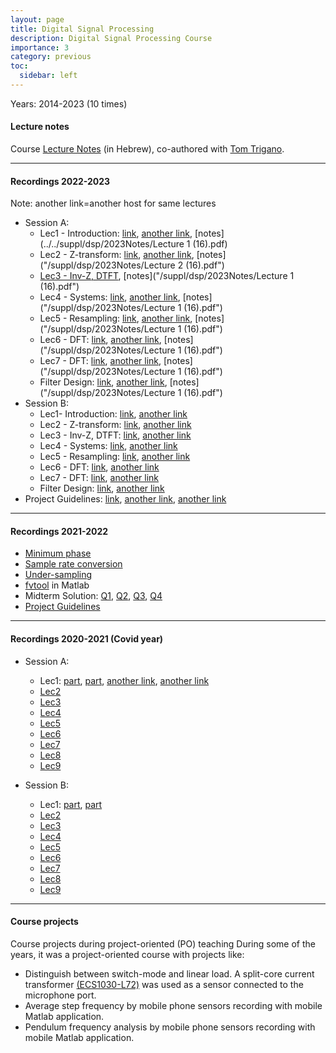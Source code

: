 ```yaml
---
layout: page
title: Digital Signal Processing
description: Digital Signal Processing Course
importance: 3
category: previous
toc:
  sidebar: left
---
```


Years: 2014-2023 (10 times)

#### Lecture notes
Course [Lecture Notes](https://bykhov.github.io/dsp/DSP_Book.pdf) (in Hebrew), co-authored with [Tom Trigano](https://en.sce.ac.il/faculty/tom).

---

#### Recordings 2022-2023
Note: another link=another host for same lectures
* Session A:
	* Lec1 - Introduction: [link](https://sce-ac-il.zoom.us/rec/share/ewyZsbatN7WCePMsePsFcP2w7-S-g4vf1kWxqmXUVq0KPBsQ0znd64B9G5iIA71r.BDkrWuDwMlomA3zu?startTime=1666530774000), [another link](https://objectstorage.il-jerusalem-1.oraclecloud.com/n/frrgqfrxhcca/b/scevideo/o/b5/b5412d4713131032ad87581e419747f4bf5bb88c.mp4), [notes](../../suppl/dsp/2023Notes/Lecture 1 (16).pdf)
	* Lec2 - Z-transform: [link](https://sce-ac-il.zoom.us/rec/share/RyRJN1jeNCZ2VTTl5_OYCTy0C2Oz1q74bZEXcJlolmyv2GGQHk1q8CCDsKiVRshY.8ZmL85TXVZxj1bRK?startTime=1667139112000), [another link](https://objectstorage.il-jerusalem-1.oraclecloud.com/n/frrgqfrxhcca/b/scevideo/o/95/95e350dd83026f0bead4d6de9ef84ed37c035284.mp4), [notes]("/suppl/dsp/2023Notes/Lecture 2 (16).pdf")
	* [Lec3 - Inv-Z, DTFT](https://sce-ac-il.zoom.us/rec/share/QsbBMycK7T2W2lkMV8yObDWCN-N77rZslVOEeoG3-cqmw290_GCyRtcnzReoHr1A.tU_JD1zockdOSXMZ?startTime=1667743880000), [notes]("/suppl/dsp/2023Notes/Lecture 1 (16).pdf")
	* Lec4 - Systems: [link](https://sce-ac-il.zoom.us/rec/share/j_KI46TDajagtmkwKsXJxenrN2K_0Z9wrvFmnWHOoIK7K5WOpixKxAuZ_b-LHBk3.nMa-1XyauUowrDpi?startTime=1668348713000), [another link](https://objectstorage.il-jerusalem-1.oraclecloud.com/n/frrgqfrxhcca/b/scevideo/o/62/622ee6623e75374640f82f87bc91cb81eb60d259.mp4), [notes]("/suppl/dsp/2023Notes/Lecture 1 (16).pdf")
	* Lec5 - Resampling: [link](https://sce-ac-il.zoom.us/rec/share/xu0UtkRhEwotfvgz6Bgw1oVTlWlofd_Waa6_SQJKBWA_wQw8Z2Z3hEkxV_fZFk6W.1yTrzSp4NNLQtz_D?startTime=1668953502000), [another link](https://objectstorage.il-jerusalem-1.oraclecloud.com/n/frrgqfrxhcca/b/scevideo/o/eb/eb6b593c9d4a1d5175a69482992aa70069bce9e4.mp4), [notes]("/suppl/dsp/2023Notes/Lecture 1 (16).pdf")
	* Lec6 - DFT: [link](https://sce-ac-il.zoom.us/rec/share/G3ohW4f-UtIdcYiX1DulKtA-Z0iMmutxGOBwJDb9HBqs9YHBNKI_aUSocY_cVwbP.7P-uzCJPTfYk8dtp?startTime=1669558369000), [another link](https://objectstorage.il-jerusalem-1.oraclecloud.com/n/frrgqfrxhcca/b/scevideo/o/cc/ccefc038cfc4f4175b2610a55c1679af0a55b735.mp4), [notes]("/suppl/dsp/2023Notes/Lecture 1 (16).pdf")
	* Lec7 - DFT: [link](https://sce-ac-il.zoom.us/rec/share/a7FUJd3HRzfktSfNSySJSsOIvYMSHjsXUaj_WVxhtl3BK_JBsUjHGqYvNyD0k-Jo.8u9QEzhwvoKHEg2K?startTime=1670163217000), [another link](https://objectstorage.il-jerusalem-1.oraclecloud.com/n/frrgqfrxhcca/b/scevideo/o/e4/e497699ff05b85bf7b0d834a7faa7837f6d8c46c.mp4), [notes]("/suppl/dsp/2023Notes/Lecture 1 (16).pdf")
	* Filter Design: [link](https://sce-ac-il.zoom.us/rec/share/kEzB9xYRCwpzirx73GisxjybDUSzb46aexNQGKuorNdDmsZaWtZ75xxwYK8X.Hnoae8xhzXJBr0r7?startTime=1670768010000), [another link](https://objectstorage.il-jerusalem-1.oraclecloud.com/n/frrgqfrxhcca/b/scevideo/o/e3/e357b22cd82be4118c01bea2efe549858b15aed4.mp4), [notes]("/suppl/dsp/2023Notes/Lecture 1 (16).pdf")
* Session B:
	- Lec1- Introduction: [link](https://sce-ac-il.zoom.us/rec/share/z9ezCBUnXpYzphw7bd-961LOgCHMYM5gXb0fymmBzB-wx7JSZXygssYejD8_7Wu4.lS31N1E0sSqw7J2q?startTime=1666541757000), [another link](https://objectstorage.il-jerusalem-1.oraclecloud.com/n/frrgqfrxhcca/b/scevideo/o/fc/fcf11b59bf1e28c87e80f63ae09e65084af74516.mp4)
	- Lec2 - Z-transform: [link](https://sce-ac-il.zoom.us/rec/share/XIB-Hrf9SCyb9v4Qoqgy2vi0dDm-dZt2_9W6lu4OP9IwCBFFPKqyEYYOZ1M4yMvm.ni3MOd-9LQR3yaY5?startTime=1667150050000), [another link](https://objectstorage.il-jerusalem-1.oraclecloud.com/n/frrgqfrxhcca/b/scevideo/o/7d/7d71f41c475aa3036d0aa0b35d03933c9f89eea5.mp4)
	- Lec3 - Inv-Z, DTFT: [link](https://sce-ac-il.zoom.us/rec/share/ziTki-iPAk0kGiImaDwud8GfKn1o2VNhG56AUQ_RY6_ffH1n4u84lGb98H_i5OCN.G87jzQkr1PfK9gDW?startTime=1667754950000), [another link](https://objectstorage.il-jerusalem-1.oraclecloud.com/n/frrgqfrxhcca/b/scevideo/o/c3/c3194b93956ed6b6c61185a5d8f2581e36995d9b.mp4)
	- Lec4 - Systems: [link](https://sce-ac-il.zoom.us/rec/share/dUhrgsl9iloIUVbvWG_V7FRXtRxJ3dPSDD8ADSJ4b6yvnDKsBkwRrJ3brsJlpWJr.HGP6Ruo1Jt5htMSF?startTime=1668359714000), [another link](https://objectstorage.il-jerusalem-1.oraclecloud.com/n/frrgqfrxhcca/b/scevideo/o/53/53b5682d0b12ec1ef65e0aca3c10e00fc6333fa6.mp4)
	- Lec5 - Resampling: [link](https://sce-ac-il.zoom.us/rec/share/XgBHKahmGb9ORADX_KcpKl_ZZY0b0tJX05cW1_cyYVjXYnYN5wNJJP9VAw7B-54B.q2UCjqVuiZTL0mt7?startTime=1668965061000), [another link](https://objectstorage.il-jerusalem-1.oraclecloud.com/n/frrgqfrxhcca/b/scevideo/o/4e/4e464836f6837663f43acfb3fe6852b2fa31866d.mp4)
	- Lec6 - DFT: [link](https://sce-ac-il.zoom.us/rec/share/vcgo1GGDuZbnWMGT7T3Aq46avHq2KV3t14nWvA-3tYAVmwH30PMtty0Yul0H8F4t.YYRsR2_vM8BC0RR5?startTime=1669569160000), [another link](https://objectstorage.il-jerusalem-1.oraclecloud.com/n/frrgqfrxhcca/b/scevideo/o/4e/4ec137a33b754c069c9d668c08977cec6b8710fe.mp4)
	- Lec7 - DFT: [link](https://sce-ac-il.zoom.us/rec/share/kMijYykBTdM7dSVrTfhrDzMUhJqFw_iYyqO75j001fhakT7Vz6JnIItxeAJvtNkj.1C21AJh9MU_rcnSR?startTime=1670173993000), [another link](https://objectstorage.il-jerusalem-1.oraclecloud.com/n/frrgqfrxhcca/b/scevideo/o/40/40abd9afd42546e42870a99b78dd92021ba6bf51.mp4)
	* Filter Design: [link](https://sce-ac-il.zoom.us/rec/share/-5C1UTRKtzxiH4lAm44bvuwdF54ROJ185J47j2Po_dEFYFqfuqycHvB2CPy7fSD2.tDD8z525BTdd2vV4?startTime=1670778734000), [another link](https://objectstorage.il-jerusalem-1.oraclecloud.com/n/frrgqfrxhcca/b/scevideo/o/c9/c96e92a2703c7b10a93661392012973c11536f54.mp4)
* Project Guidelines: [link](https://sce-ac-il.zoom.us/rec/share/sMNF8Iol1wik-fsUzjdELgjv7bIaDPQZU-tAG_BZyqZK8E_aGpw-FYikj4mgg_J8.XhAQuxLSCOBeaDUE?startTime=1671372913000), [another link](https://objectstorage.il-jerusalem-1.oraclecloud.com/n/frrgqfrxhcca/b/scevideo/o/68/68b7231b275ee3cf29253e0e9d17634c783eb9df.mp4), [another link](https://objectstorage.il-jerusalem-1.oraclecloud.com/n/frrgqfrxhcca/b/scevideo/o/68/68b7231b275ee3cf29253e0e9d17634c783eb9df.mp4)

---

#### Recordings 2021-2022
* [Minimum phase](https://sce-ac-il.zoom.us/rec/share/saK9gnb4td1EQwIzrC-xI-v0u5j2IvWr3fx7KkH9ieLkG4pMIwHmBxRj-W0LoWKk.wSmS24HSVVqYGCBK?startTime=1637500904000)
* [Sample rate conversion](https://sce-ac-il.zoom.us/rec/share/1V_DFfDtNrbj7abX_9u4x2ElQ-cUcphlFEcOlYAnBYU7JnJwRlXFLDOGO3n6SZrw.0VEPDp7BVHvLeJGZ?startTime=1637140371000)
* [Under-sampling](https://sce-ac-il.zoom.us/rec/share/r6JiFLekD3sQzcKfjnS1K2HvvVDsn0zExOzQasly5pLri_2mWdNgC3Udo0GMNtTb.0y3bStWyhrJeg0AM?startTime=1637518341000)
* [fvtool](https://sce-ac-il.zoom.us/rec/share/Q1Ygq1P4D-wbG-vt1LQjwUR7vRAt2YC4gM-IHvKanNFARzHf00sgG9GkNvqq0XVU.AtAQzR7oDXLiAKHs?startTime=1636565115000) in Matlab
* Midterm Solution: [Q1](https://sce-ac-il.zoom.us/rec/share/Y5-bXY8dGks0_RBT1hj4ljbi5jXCBARKm1aoQCDH5tAbgANJWV7-0_3cm-xsqAhz.ikDsp1cqvueSnUrp?startTime=1641143134000), [Q2](https://sce-ac-il.zoom.us/rec/share/Y5-bXY8dGks0_RBT1hj4ljbi5jXCBARKm1aoQCDH5tAbgANJWV7-0_3cm-xsqAhz.ikDsp1cqvueSnUrp?startTime=1641143577000), [Q3](https://sce-ac-il.zoom.us/rec/share/Y5-bXY8dGks0_RBT1hj4ljbi5jXCBARKm1aoQCDH5tAbgANJWV7-0_3cm-xsqAhz.ikDsp1cqvueSnUrp?startTime=1641143663000), [Q4](https://sce-ac-il.zoom.us/rec/share/Y5-bXY8dGks0_RBT1hj4ljbi5jXCBARKm1aoQCDH5tAbgANJWV7-0_3cm-xsqAhz.ikDsp1cqvueSnUrp?startTime=1641143760000)
* [Project Guidelines](https://sce-ac-il.zoom.us/rec/share/7zTgEf-8F4SfwGQR1yEcnN3D6BlGzK0vcF1bSsARQ10k5QqWOzW82U3U63jNfzvN.rMFYpjudxUUKNX39?startTime=1639324453000)

---

#### Recordings 2020-2021 (Covid year)

* Session A: 
	* Lec1: [part](https://objectstorage.il-jerusalem-1.oraclecloud.com/n/frrgqfrxhcca/b/scevideo/o/b3/b3e6e6c5b477141505e4183c976ef3f5aadcc548.mp4), [part](https://objectstorage.il-jerusalem-1.oraclecloud.com/n/frrgqfrxhcca/b/scevideo/o/70/704465bf419c1f3a8411ade4a62c990f50877d16.mp4), [another link](https://objectstorage.il-jerusalem-1.oraclecloud.com/n/frrgqfrxhcca/b/scevideo/o/54/549b44592f9fc01a6a41443a1e8184b651ff3823.mp4), [another link](https://objectstorage.il-jerusalem-1.oraclecloud.com/n/frrgqfrxhcca/b/scevideo/o/f4/f4caac4942f4c92a4d1108c85acceafb24fa1c3c.mp4)
	* [Lec2](https://objectstorage.il-jerusalem-1.oraclecloud.com/n/frrgqfrxhcca/b/scevideo/o/a1/a1aca1fe1f5b5cc1b64a0372170f038316b091cd.mp4)
	* [Lec3](https://objectstorage.il-jerusalem-1.oraclecloud.com/n/frrgqfrxhcca/b/scevideo/o/91/9194afb93c0dfd3d49445d6e701749b6ed88c4ae.mp4)
	* [Lec4](https://objectstorage.il-jerusalem-1.oraclecloud.com/n/frrgqfrxhcca/b/scevideo/o/cc/ccc3656e69c8bebe4bb4bae8e49b6d5bc24eef3d.mp4)
	* [Lec5](https://objectstorage.il-jerusalem-1.oraclecloud.com/n/frrgqfrxhcca/b/scevideo/o/54/54519ec9729872dcb4a07e7284c6cd8647b58d56.mp4)
	* [Lec6](https://objectstorage.il-jerusalem-1.oraclecloud.com/n/frrgqfrxhcca/b/scevideo/o/ed/ed9a2a5d2e3cb59e82eac81cb5cd8037c82c6067.mp4)
	* [Lec7](https://objectstorage.il-jerusalem-1.oraclecloud.com/n/frrgqfrxhcca/b/scevideo/o/65/650169faa845e7fe136049b613f28670281d7422.mp4)
	* [Lec8](https://objectstorage.il-jerusalem-1.oraclecloud.com/n/frrgqfrxhcca/b/scevideo/o/94/943123a6a57714249432a09dfc45d3c92b29c3cf.mp4)
	* [Lec9](https://objectstorage.il-jerusalem-1.oraclecloud.com/n/frrgqfrxhcca/b/scevideo/o/46/4672d3b4d68794f739f1b8c0bd7857b312372f4b.mp4)

* Session B:
	* Lec1: [part](https://objectstorage.il-jerusalem-1.oraclecloud.com/n/frrgqfrxhcca/b/scevideo/o/d3/d34390907615573dd9f5d8124fc3114319851f81.mp4), [part](https://objectstorage.il-jerusalem-1.oraclecloud.com/n/frrgqfrxhcca/b/scevideo/o/88/88f1cead7b1577809ea39a0a8ad72deee39b3dee.mp4)
	* [Lec2](https://objectstorage.il-jerusalem-1.oraclecloud.com/n/frrgqfrxhcca/b/scevideo/o/65/6511f2aeae9c750cb538561104783fa5ef8871ea.mp4)
	* [Lec3](https://objectstorage.il-jerusalem-1.oraclecloud.com/n/frrgqfrxhcca/b/scevideo/o/69/696f050863dcedf36e6694c67d401f21fc0f2afb.mp4)
	* [Lec4](https://objectstorage.il-jerusalem-1.oraclecloud.com/n/frrgqfrxhcca/b/scevideo/o/c3/c3ca5897c055830935f0d536627dd51f0e9bb7e1.mp4)
	* [Lec5](https://objectstorage.il-jerusalem-1.oraclecloud.com/n/frrgqfrxhcca/b/scevideo/o/9a/9ab86b7675cd158d9a0246bdf8093bdf85656d39.mp4)
	* [Lec6](https://objectstorage.il-jerusalem-1.oraclecloud.com/n/frrgqfrxhcca/b/scevideo/o/24/2471730f08a063d11c12ab0e6f93d5fc221dde9e.mp4)
	* [Lec7](https://objectstorage.il-jerusalem-1.oraclecloud.com/n/frrgqfrxhcca/b/scevideo/o/a4/a4706f8b03f48af661723516fd361d4c6a3ca7cf.mp4)
	* [Lec8](https://objectstorage.il-jerusalem-1.oraclecloud.com/n/frrgqfrxhcca/b/scevideo/o/0c/0c15041abdba29b738e9c54647cf7e7a826f02c5.mp4)
	* [Lec9](https://objectstorage.il-jerusalem-1.oraclecloud.com/n/frrgqfrxhcca/b/scevideo/o/d6/d6dd8f401b7cdcaaa44379080820418a89732cb9.mp4)

---

#### Course projects
Course projects during project-oriented (PO) teaching
During some of the years, it was a project-oriented course with projects like:
* Distinguish between switch-mode and linear load. A split-core current transformer  [(ECS1030-L72)](https://www.sparkfun.com/products/11005) was used as a sensor connected to the microphone port.
* Average step frequency by mobile phone sensors recording with mobile Matlab application.
* Pendulum frequency analysis by mobile phone sensors recording with mobile Matlab application.